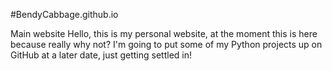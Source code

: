 #BendyCabbage.github.io

Main website
Hello, this is my personal website, at the moment this is here because really why not? I'm going to put some of my Python projects up on GitHub at a later date, just getting settled in!
